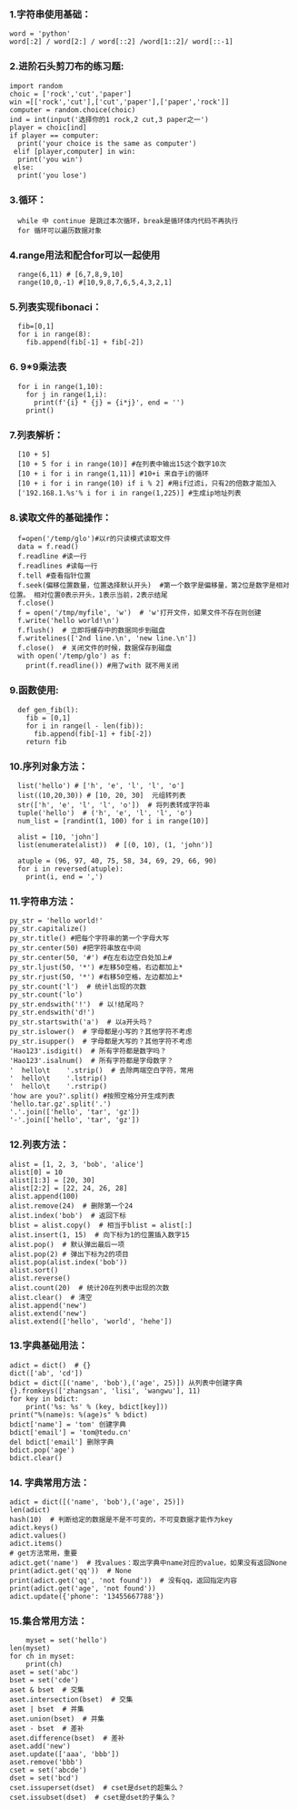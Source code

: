 ### 1.字符串使用基础：
	word = 'python'
	word[:2] / word[2:] / word[::2] /word[1::2]/ word[::-1]

 

### 2.进阶石头剪刀布的练习题:
	import random
	choic = ['rock','cut','paper']
	win =[['rock','cut'],['cut','paper'],['paper','rock']]
	computer = random.choice(choic)
	ind = int(input('选择你的1 rock,2 cut,3 paper之一')
	player = choic[ind]
	if player == computer:
	  print('your choice is the same as computer')
	 elif [player,computer] in win:
	  print('you win')
	 else:
	  print('you lose')
  
 
 ### 3.循环：
	  while 中 continue 是跳过本次循环，break是循环体内代码不再执行
	  for 循环可以遍历数据对象
  
 ### 4.range用法和配合for可以一起使用
	  range(6,11) # [6,7,8,9,10]
	  range(10,0,-1) #[10,9,8,7,6,5,4,3,2,1]
  
 ### 5.列表实现fibonaci：
	  fib=[0,1]
	  for i in range(8):
	    fib.append(fib[-1] + fib[-2])
 ### 6. 9*9乘法表
	  for i in range(1,10):
	    for j in range(1,i):
	      print(f'{i} * {j} = {i*j}', end = '')
	    print()

### 7.列表解析：
	  [10 + 5]
	  [10 + 5 for i in range(10)] #在列表中输出15这个数字10次
	  [10 + i for i in range(1,11)] #10+i 来自于i的循环
	  [10 + i for i in range(10) if i % 2] #用if过滤i，只有2的倍数才能加入
	  ['192.168.1.%s'% i for i in range(1,225)] #生成ip地址列表

### 8.读取文件的基础操作：
	  f=open('/temp/glo')#以r的只读模式读取文件
	  data = f.read()
	  f.readline #读一行
	  f.readlines #读每一行
	  f.tell #查看指针位置
	  f.seek(偏移位置数量，位置选择默认开头)  #第一个数字是偏移量，第2位是数字是相对位置。 相对位置0表示开头，1表示当前，2表示结尾
	  f.close()
	  f = open('/tmp/myfile', 'w')  # 'w'打开文件，如果文件不存在则创建
	  f.write('hello world!\n')
	  f.flush()  # 立即将缓存中的数据同步到磁盘
	  f.writelines(['2nd line.\n', 'new line.\n'])
	  f.close()  # 关闭文件的时候，数据保存到磁盘
	  with open('/temp/glo') as f:
	    print(f.readline()) #用了with 就不用关闭


### 9.函数使用:
	  def gen_fib(l):
	    fib = [0,1]
	    for i in range(l - len(fib)):
	      fib.append(fib[-1] + fib[-2])
	    return fib
    
### 10.序列对象方法：
	  list('hello') # ['h', 'e', 'l', 'l', 'o']
	  list((10,20,30)) # [10, 20, 30]  元组转列表
	  str(['h', 'e', 'l', 'l', 'o'])  # 将列表转成字符串
	  tuple('hello')  # ('h', 'e', 'l', 'l', 'o')
	  num_list = [randint(1, 100) for i in range(10)]

	  alist = [10, 'john']
	  list(enumerate(alist))  # [(0, 10), (1, 'john')]

	  atuple = (96, 97, 40, 75, 58, 34, 69, 29, 66, 90)
	  for i in reversed(atuple):
	    print(i, end = ',')
    
### 11.字符串方法：
	py_str = 'hello world!'
	py_str.capitalize()
	py_str.title() #把每个字符串的第一个字母大写
	py_str.center(50) #把字符串放在中间
	py_str.center(50, '#') #在左右边空白处加上#
	py_str.ljust(50, '*') #左移50空格，右边都加上*
	py_str.rjust(50, '*') #右移50空格，左边都加上*
	py_str.count('l')  # 统计l出现的次数
	py_str.count('lo')
	py_str.endswith('!')  # 以!结尾吗？
	py_str.endswith('d!')
	py_str.startswith('a')  # 以a开头吗？
	py_str.islower()  # 字母都是小写的？其他字符不考虑
	py_str.isupper()  # 字母都是大写的？其他字符不考虑
	'Hao123'.isdigit()  # 所有字符都是数字吗？
	'Hao123'.isalnum()  # 所有字符都是字母数字？
	'  hello\t    '.strip()  # 去除两端空白字符，常用
	'  hello\t    '.lstrip()
	'  hello\t    '.rstrip()
	'how are you?'.split() #按照空格分开生成列表
	'hello.tar.gz'.split('.')
	'.'.join(['hello', 'tar', 'gz'])
	'-'.join(['hello', 'tar', 'gz'])
  
### 12.列表方法：
	alist = [1, 2, 3, 'bob', 'alice']
	alist[0] = 10
	alist[1:3] = [20, 30]
	alist[2:2] = [22, 24, 26, 28]
	alist.append(100)
	alist.remove(24)  # 删除第一个24
	alist.index('bob')  # 返回下标
	blist = alist.copy()  # 相当于blist = alist[:]
	alist.insert(1, 15)  # 向下标为1的位置插入数字15
	alist.pop()  # 默认弹出最后一项
	alist.pop(2) # 弹出下标为2的项目
	alist.pop(alist.index('bob'))
	alist.sort()
	alist.reverse()
	alist.count(20)  # 统计20在列表中出现的次数
	alist.clear()  # 清空
	alist.append('new')
	alist.extend('new')
	alist.extend(['hello', 'world', 'hehe'])


### 13.字典基础用法：
  	adict = dict()  # {}
	dict(['ab', 'cd'])
	bdict = dict([('name', 'bob'),('age', 25)]) 从列表中创建字典
	{}.fromkeys(['zhangsan', 'lisi', 'wangwu'], 11)
	for key in bdict:
	    print('%s: %s' % (key, bdict[key]))	
	print("%(name)s: %(age)s" % bdict)
	bdict['name'] = 'tom' 创建字典
	bdict['email'] = 'tom@tedu.cn'
	del bdict['email'] 删除字典
	bdict.pop('age')
	bdict.clear()
 
 ### 14. 字典常用方法：
 	adict = dict([('name', 'bob'),('age', 25)])
	len(adict)
	hash(10)  # 判断给定的数据是不是不可变的，不可变数据才能作为key
	adict.keys()
	adict.values()
	adict.items()
	# get方法常用，重要
	adict.get('name')  # 找values：取出字典中name对应的value，如果没有返回None
	print(adict.get('qq'))  # None
	print(adict.get('qq', 'not found'))  # 没有qq，返回指定内容
	print(adict.get('age', 'not found'))
	adict.update({'phone': '13455667788'})
  
 ### 15.集合常用方法：
    	myset = set('hello')
	len(myset)
	for ch in myset:
	    print(ch)	
	aset = set('abc')
	bset = set('cde')
	aset & bset  # 交集
	aset.intersection(bset)  # 交集
	aset | bset  # 并集
	aset.union(bset)  # 并集
	aset - bset  # 差补
	aset.difference(bset)  # 差补
	aset.add('new')
	aset.update(['aaa', 'bbb'])
	aset.remove('bbb')
	cset = set('abcde')
	dset = set('bcd')
	cset.issuperset(dset)  # cset是dset的超集么？
	cset.issubset(dset)  # cset是dset的子集么？

